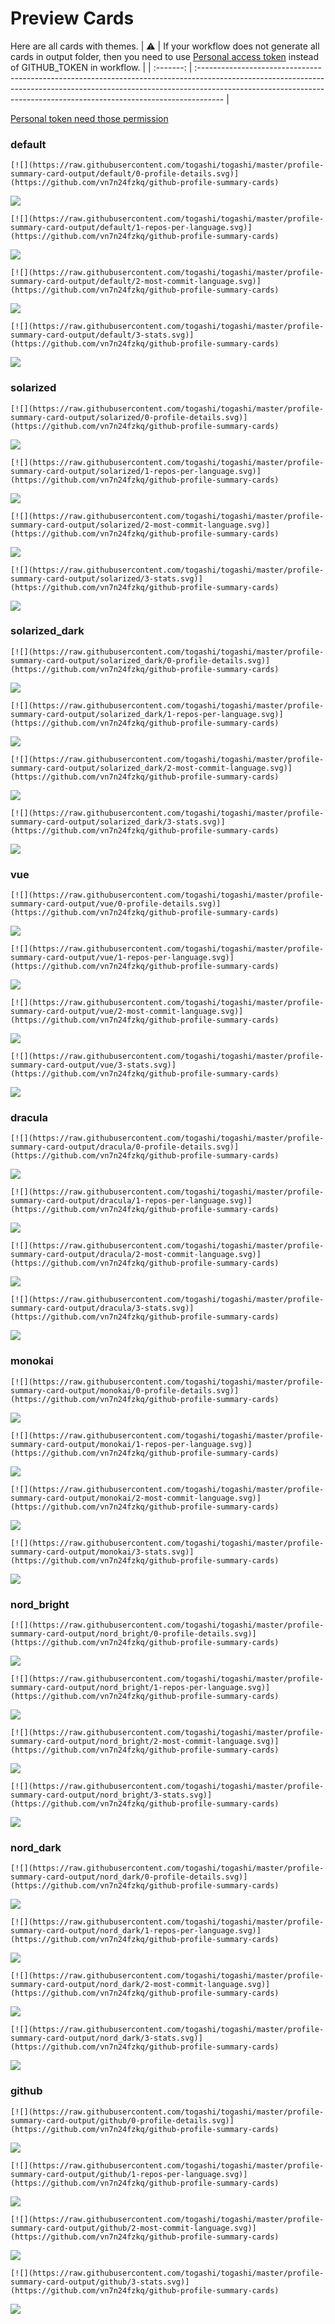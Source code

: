 
# Preview Cards

Here are all cards with themes.
| :warning: | If your workflow does not generate all cards in output folder, then you need to use [Personal access token](https://docs.github.com/en/actions/configuring-and-managing-workflows/creating-and-storing-encrypted-secrets) instead of GITHUB_TOKEN in workflow. |
| :-------: | :------------------------------------------------------------------------------------------------------------------------------------------------------------------------------------------------------------------------------------------------ |

[Personal token need those permission](https://github.com/vn7n24fzkq/github-profile-summary-cards/wiki/Personal-access-token-permissions)


### default


```
[![](https://raw.githubusercontent.com/togashi/togashi/master/profile-summary-card-output/default/0-profile-details.svg)](https://github.com/vn7n24fzkq/github-profile-summary-cards)
```
![](https://raw.githubusercontent.com/togashi/togashi/master/profile-summary-card-output/default/0-profile-details.svg)


```
[![](https://raw.githubusercontent.com/togashi/togashi/master/profile-summary-card-output/default/1-repos-per-language.svg)](https://github.com/vn7n24fzkq/github-profile-summary-cards)
```
![](https://raw.githubusercontent.com/togashi/togashi/master/profile-summary-card-output/default/1-repos-per-language.svg)


```
[![](https://raw.githubusercontent.com/togashi/togashi/master/profile-summary-card-output/default/2-most-commit-language.svg)](https://github.com/vn7n24fzkq/github-profile-summary-cards)
```
![](https://raw.githubusercontent.com/togashi/togashi/master/profile-summary-card-output/default/2-most-commit-language.svg)


```
[![](https://raw.githubusercontent.com/togashi/togashi/master/profile-summary-card-output/default/3-stats.svg)](https://github.com/vn7n24fzkq/github-profile-summary-cards)
```
![](https://raw.githubusercontent.com/togashi/togashi/master/profile-summary-card-output/default/3-stats.svg)


### solarized


```
[![](https://raw.githubusercontent.com/togashi/togashi/master/profile-summary-card-output/solarized/0-profile-details.svg)](https://github.com/vn7n24fzkq/github-profile-summary-cards)
```
![](https://raw.githubusercontent.com/togashi/togashi/master/profile-summary-card-output/solarized/0-profile-details.svg)


```
[![](https://raw.githubusercontent.com/togashi/togashi/master/profile-summary-card-output/solarized/1-repos-per-language.svg)](https://github.com/vn7n24fzkq/github-profile-summary-cards)
```
![](https://raw.githubusercontent.com/togashi/togashi/master/profile-summary-card-output/solarized/1-repos-per-language.svg)


```
[![](https://raw.githubusercontent.com/togashi/togashi/master/profile-summary-card-output/solarized/2-most-commit-language.svg)](https://github.com/vn7n24fzkq/github-profile-summary-cards)
```
![](https://raw.githubusercontent.com/togashi/togashi/master/profile-summary-card-output/solarized/2-most-commit-language.svg)


```
[![](https://raw.githubusercontent.com/togashi/togashi/master/profile-summary-card-output/solarized/3-stats.svg)](https://github.com/vn7n24fzkq/github-profile-summary-cards)
```
![](https://raw.githubusercontent.com/togashi/togashi/master/profile-summary-card-output/solarized/3-stats.svg)


### solarized_dark


```
[![](https://raw.githubusercontent.com/togashi/togashi/master/profile-summary-card-output/solarized_dark/0-profile-details.svg)](https://github.com/vn7n24fzkq/github-profile-summary-cards)
```
![](https://raw.githubusercontent.com/togashi/togashi/master/profile-summary-card-output/solarized_dark/0-profile-details.svg)


```
[![](https://raw.githubusercontent.com/togashi/togashi/master/profile-summary-card-output/solarized_dark/1-repos-per-language.svg)](https://github.com/vn7n24fzkq/github-profile-summary-cards)
```
![](https://raw.githubusercontent.com/togashi/togashi/master/profile-summary-card-output/solarized_dark/1-repos-per-language.svg)


```
[![](https://raw.githubusercontent.com/togashi/togashi/master/profile-summary-card-output/solarized_dark/2-most-commit-language.svg)](https://github.com/vn7n24fzkq/github-profile-summary-cards)
```
![](https://raw.githubusercontent.com/togashi/togashi/master/profile-summary-card-output/solarized_dark/2-most-commit-language.svg)


```
[![](https://raw.githubusercontent.com/togashi/togashi/master/profile-summary-card-output/solarized_dark/3-stats.svg)](https://github.com/vn7n24fzkq/github-profile-summary-cards)
```
![](https://raw.githubusercontent.com/togashi/togashi/master/profile-summary-card-output/solarized_dark/3-stats.svg)


### vue


```
[![](https://raw.githubusercontent.com/togashi/togashi/master/profile-summary-card-output/vue/0-profile-details.svg)](https://github.com/vn7n24fzkq/github-profile-summary-cards)
```
![](https://raw.githubusercontent.com/togashi/togashi/master/profile-summary-card-output/vue/0-profile-details.svg)


```
[![](https://raw.githubusercontent.com/togashi/togashi/master/profile-summary-card-output/vue/1-repos-per-language.svg)](https://github.com/vn7n24fzkq/github-profile-summary-cards)
```
![](https://raw.githubusercontent.com/togashi/togashi/master/profile-summary-card-output/vue/1-repos-per-language.svg)


```
[![](https://raw.githubusercontent.com/togashi/togashi/master/profile-summary-card-output/vue/2-most-commit-language.svg)](https://github.com/vn7n24fzkq/github-profile-summary-cards)
```
![](https://raw.githubusercontent.com/togashi/togashi/master/profile-summary-card-output/vue/2-most-commit-language.svg)


```
[![](https://raw.githubusercontent.com/togashi/togashi/master/profile-summary-card-output/vue/3-stats.svg)](https://github.com/vn7n24fzkq/github-profile-summary-cards)
```
![](https://raw.githubusercontent.com/togashi/togashi/master/profile-summary-card-output/vue/3-stats.svg)


### dracula


```
[![](https://raw.githubusercontent.com/togashi/togashi/master/profile-summary-card-output/dracula/0-profile-details.svg)](https://github.com/vn7n24fzkq/github-profile-summary-cards)
```
![](https://raw.githubusercontent.com/togashi/togashi/master/profile-summary-card-output/dracula/0-profile-details.svg)


```
[![](https://raw.githubusercontent.com/togashi/togashi/master/profile-summary-card-output/dracula/1-repos-per-language.svg)](https://github.com/vn7n24fzkq/github-profile-summary-cards)
```
![](https://raw.githubusercontent.com/togashi/togashi/master/profile-summary-card-output/dracula/1-repos-per-language.svg)


```
[![](https://raw.githubusercontent.com/togashi/togashi/master/profile-summary-card-output/dracula/2-most-commit-language.svg)](https://github.com/vn7n24fzkq/github-profile-summary-cards)
```
![](https://raw.githubusercontent.com/togashi/togashi/master/profile-summary-card-output/dracula/2-most-commit-language.svg)


```
[![](https://raw.githubusercontent.com/togashi/togashi/master/profile-summary-card-output/dracula/3-stats.svg)](https://github.com/vn7n24fzkq/github-profile-summary-cards)
```
![](https://raw.githubusercontent.com/togashi/togashi/master/profile-summary-card-output/dracula/3-stats.svg)


### monokai


```
[![](https://raw.githubusercontent.com/togashi/togashi/master/profile-summary-card-output/monokai/0-profile-details.svg)](https://github.com/vn7n24fzkq/github-profile-summary-cards)
```
![](https://raw.githubusercontent.com/togashi/togashi/master/profile-summary-card-output/monokai/0-profile-details.svg)


```
[![](https://raw.githubusercontent.com/togashi/togashi/master/profile-summary-card-output/monokai/1-repos-per-language.svg)](https://github.com/vn7n24fzkq/github-profile-summary-cards)
```
![](https://raw.githubusercontent.com/togashi/togashi/master/profile-summary-card-output/monokai/1-repos-per-language.svg)


```
[![](https://raw.githubusercontent.com/togashi/togashi/master/profile-summary-card-output/monokai/2-most-commit-language.svg)](https://github.com/vn7n24fzkq/github-profile-summary-cards)
```
![](https://raw.githubusercontent.com/togashi/togashi/master/profile-summary-card-output/monokai/2-most-commit-language.svg)


```
[![](https://raw.githubusercontent.com/togashi/togashi/master/profile-summary-card-output/monokai/3-stats.svg)](https://github.com/vn7n24fzkq/github-profile-summary-cards)
```
![](https://raw.githubusercontent.com/togashi/togashi/master/profile-summary-card-output/monokai/3-stats.svg)


### nord_bright


```
[![](https://raw.githubusercontent.com/togashi/togashi/master/profile-summary-card-output/nord_bright/0-profile-details.svg)](https://github.com/vn7n24fzkq/github-profile-summary-cards)
```
![](https://raw.githubusercontent.com/togashi/togashi/master/profile-summary-card-output/nord_bright/0-profile-details.svg)


```
[![](https://raw.githubusercontent.com/togashi/togashi/master/profile-summary-card-output/nord_bright/1-repos-per-language.svg)](https://github.com/vn7n24fzkq/github-profile-summary-cards)
```
![](https://raw.githubusercontent.com/togashi/togashi/master/profile-summary-card-output/nord_bright/1-repos-per-language.svg)


```
[![](https://raw.githubusercontent.com/togashi/togashi/master/profile-summary-card-output/nord_bright/2-most-commit-language.svg)](https://github.com/vn7n24fzkq/github-profile-summary-cards)
```
![](https://raw.githubusercontent.com/togashi/togashi/master/profile-summary-card-output/nord_bright/2-most-commit-language.svg)


```
[![](https://raw.githubusercontent.com/togashi/togashi/master/profile-summary-card-output/nord_bright/3-stats.svg)](https://github.com/vn7n24fzkq/github-profile-summary-cards)
```
![](https://raw.githubusercontent.com/togashi/togashi/master/profile-summary-card-output/nord_bright/3-stats.svg)


### nord_dark


```
[![](https://raw.githubusercontent.com/togashi/togashi/master/profile-summary-card-output/nord_dark/0-profile-details.svg)](https://github.com/vn7n24fzkq/github-profile-summary-cards)
```
![](https://raw.githubusercontent.com/togashi/togashi/master/profile-summary-card-output/nord_dark/0-profile-details.svg)


```
[![](https://raw.githubusercontent.com/togashi/togashi/master/profile-summary-card-output/nord_dark/1-repos-per-language.svg)](https://github.com/vn7n24fzkq/github-profile-summary-cards)
```
![](https://raw.githubusercontent.com/togashi/togashi/master/profile-summary-card-output/nord_dark/1-repos-per-language.svg)


```
[![](https://raw.githubusercontent.com/togashi/togashi/master/profile-summary-card-output/nord_dark/2-most-commit-language.svg)](https://github.com/vn7n24fzkq/github-profile-summary-cards)
```
![](https://raw.githubusercontent.com/togashi/togashi/master/profile-summary-card-output/nord_dark/2-most-commit-language.svg)


```
[![](https://raw.githubusercontent.com/togashi/togashi/master/profile-summary-card-output/nord_dark/3-stats.svg)](https://github.com/vn7n24fzkq/github-profile-summary-cards)
```
![](https://raw.githubusercontent.com/togashi/togashi/master/profile-summary-card-output/nord_dark/3-stats.svg)


### github


```
[![](https://raw.githubusercontent.com/togashi/togashi/master/profile-summary-card-output/github/0-profile-details.svg)](https://github.com/vn7n24fzkq/github-profile-summary-cards)
```
![](https://raw.githubusercontent.com/togashi/togashi/master/profile-summary-card-output/github/0-profile-details.svg)


```
[![](https://raw.githubusercontent.com/togashi/togashi/master/profile-summary-card-output/github/1-repos-per-language.svg)](https://github.com/vn7n24fzkq/github-profile-summary-cards)
```
![](https://raw.githubusercontent.com/togashi/togashi/master/profile-summary-card-output/github/1-repos-per-language.svg)


```
[![](https://raw.githubusercontent.com/togashi/togashi/master/profile-summary-card-output/github/2-most-commit-language.svg)](https://github.com/vn7n24fzkq/github-profile-summary-cards)
```
![](https://raw.githubusercontent.com/togashi/togashi/master/profile-summary-card-output/github/2-most-commit-language.svg)


```
[![](https://raw.githubusercontent.com/togashi/togashi/master/profile-summary-card-output/github/3-stats.svg)](https://github.com/vn7n24fzkq/github-profile-summary-cards)
```
![](https://raw.githubusercontent.com/togashi/togashi/master/profile-summary-card-output/github/3-stats.svg)

